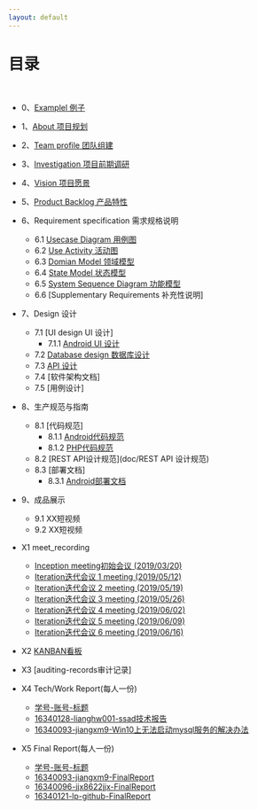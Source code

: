 ```yaml
---
layout: default
---
```


# [](#TOC)目录

&nbsp;&nbsp; 

* 0、[Examplel 例子](doc/00-Example)
* 1、[About 项目规划](doc/01-About)
* 2、[Team profile 团队组建](doc/02-Team-profile)
* 3、[Investigation 项目前期调研](doc/03-Investigation)
* 4、[Vision 项目愿景](doc/04-product-vision)
* 5、[Product Backlog 产品特性](doc/05-Product-Backlog)
* 6、Requirement specification 需求规格说明
    - 6.1 [Usecase Diagram 用例图](doc/use_case/%E7%94%A8%E4%BE%8B%E5%9B%BE.png)
    - 6.2 [Use Activity 活动图](doc/use_activity/%E6%B4%BB%E5%8A%A8%E5%9B%BE.png)
    - 6.3 [Domian Model 领域模型](pic/06-03-Domain-Model/DomainModel.png)
    - 6.4 [State Model 状态模型](doc/06-04-State-Model)
    - 6.5 [System Sequence Diagram 功能模型](doc/06-05-System-Sequence-Diagrams)
    - 6.6 [Supplementary Requirements 补充性说明]
* 7、Design 设计
    - 7.1 [UI design UI 设计]
        - 7.1.1 [Android UI 设计](doc/07-01-01-Android-UI-design)
    - 7.2 [Database design 数据库设计](doc/07-02-Database-Design)
    - 7.3 [API 设计](doc/Document(API))
    - 7.4 [软件架构文档]
    - 7.5 [用例设计]
* 8、生产规范与指南
    - 8.1 [代码规范]
       - 8.1.1 [Android代码规范](doc/Android开发代码规范)
       - 8.1.2 [PHP代码规范](doc/PHP代码规范)
    - 8.2 [REST API设计规范](doc/REST API 设计规范)
    - 8.3 [部署文档]
       - 8.3.1 [Android部署文档](doc/08-03-01-Android部署文档)
* 9、成品展示
    - 9.1 XX短视频
    - 9.2 XX短视频
* X1 meet_recording
    - [Inception meeting初始会议 (2019/03/20)](doc/MeetingRecord_01)
    - [Iteration迭代会议 1 meeting (2019/05/12)](doc/MeetingRecord_02)
    - [Iteration迭代会议 2 meeting (2019/05/19)](doc/MeetingRecord_03)
    - [Iteration迭代会议 3 meeting (2019/05/26)](doc/MeetingRecord_04)
    - [Iteration迭代会议 4 meeting (2019/06/02)](doc/MeetingRecord_05)
    - [Iteration迭代会议 5 meeting (2019/06/09)](doc/MeetingRecord_06)
    - [Iteration迭代会议 6 meeting (2019/06/16)](doc/MeetingRecord_07)
        
* X2 [KANBAN看板](https://github.com/orgs/ssad2019/projects)
* X3 [auditing-records审计记录]
* X4 Tech/Work Report(每人一份)
    - [学号-账号-标题](网页)
    - [16340128-lianghw001-ssad技术报告](https://www.baidu.com/s?wd=ssad技术报告例子)
    - [16340093-jiangxm9-Win10上无法启动mysql服务的解决办法](https://jiangxm9.github.io/2019/06/23/Tech-Work-Report/)
* X5 Final Report(每人一份)
    - [学号-账号-标题](网页)
	- [16340093-jiangxm9-FinalReport](doc/16340093-jiangxm9-FinalReport)
	- [16340096-jjx8622jjx-FinalReport](doc/16340096-jjx8622jjx-Final-Report)
	- [16340121-lp-github-FinalReport](doc/16340121_lp-github_FinalReport)

